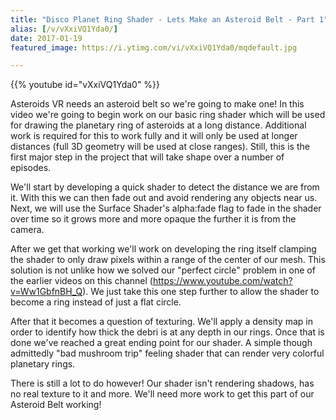 ```yaml
---
title: "Disco Planet Ring Shader - Lets Make an Asteroid Belt - Part 1"
alias: [/v/vXxiVQ1Yda0/]
date: 2017-01-19
featured_image: https://i.ytimg.com/vi/vXxiVQ1Yda0/mqdefault.jpg

---
```


{{% youtube id="vXxiVQ1Yda0" %}}

Asteroids VR needs an asteroid belt so we're going to make one! In this video we're going to begin work on our basic ring shader which will be used for drawing the planetary ring of asteroids at a long distance. Additional work is required for this to work fully and it will only be used at longer distances (full 3D geometry will be used at close ranges). Still, this is the first major step in the project that will take shape over a number of episodes.

We'll start by developing a quick shader to detect the distance we are from it. With this we can then fade out and avoid rendering any objects near us. Next, we will use the Surface Shader's alpha:fade flag to fade in the shader over time so it grows more and more opaque the further it is from the camera.

After we get that working we'll work on developing the ring itself clamping the shader to only draw pixels within a range of the center of our mesh. This solution is not unlike how we solved our "perfect circle" problem in one of the earlier videos on this channel (https://www.youtube.com/watch?v=Ww1GbfnBH_Q). We just take this one step further to allow the shader to become a ring instead of just a flat circle.

After that it becomes a question of texturing. We'll apply a density map in order to identify how thick the debri is at any depth in our rings. Once that is done we've reached a great ending point for our shader. A simple though admittedly "bad mushroom trip" feeling shader that can render very colorful planetary rings.

There is still a lot to do however! Our shader isn't rendering shadows, has no real texture to it and more. We'll need more work to get this part of our Asteroid Belt working!